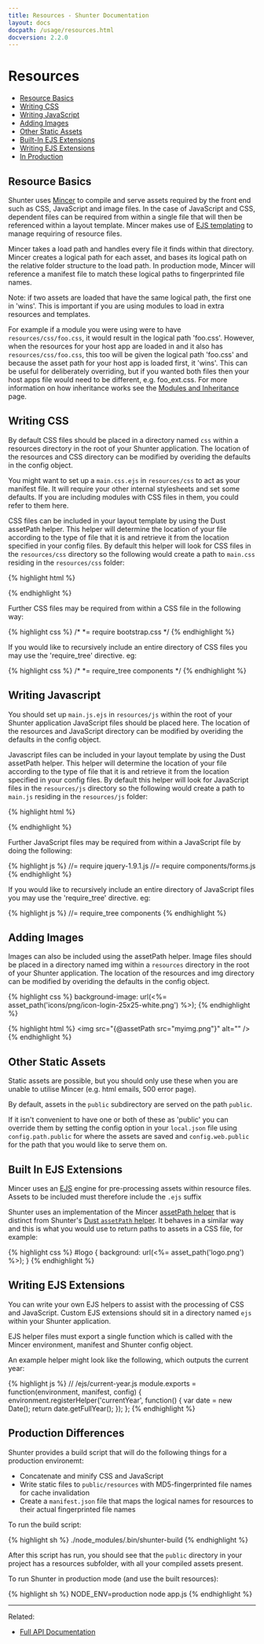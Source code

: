 ```yaml
---
title: Resources - Shunter Documentation
layout: docs
docpath: /usage/resources.html
docversion: 2.2.0
---
```


Resources
=========

- [Resource Basics](#resource-basics)
- [Writing CSS](#writing-css)
- [Writing JavaScript](#writing-javascript)
- [Adding Images](#adding-images)
- [Other Static Assets](#other-static-assets)
- [Built-In EJS Extensions](#built-in-ejs-extensions)
- [Writing EJS Extensions](#writing-ejs-extensions)
- [In Production](#production-differences)


Resource Basics
---------------

Shunter uses [Mincer](http://nodeca.github.io/mincer/) to compile and serve assets required by the front end such as CSS, JavaScript and image files. In the case of JavaScript and CSS, dependent files can be required from within a single file that will then be referenced within a layout template. Mincer makes use of [EJS templating](http://www.embeddedjs.com/) to manage requiring of resource files.

Mincer takes a load path and handles every file it finds within that directory. Mincer creates a logical path for each asset, and bases its logical path on the relative folder structure to the load path. In production mode, Mincer will reference a manifest file to match these logical paths to fingerprinted file names.

Note: if two assets are loaded that have the same logical path, the first one in 'wins'. This is important if you are using modules to load in extra resources and templates.

For example if a module you were using were to have `resources/css/foo.css`, it would result in the logical path 'foo.css'. However, when the resources for your host app are loaded in and it also has `resources/css/foo.css`, this too will be given the logical path 'foo.css' and because the asset path for your host app is loaded first, it 'wins'. This can be useful for deliberately overriding, but if you wanted both files then your host apps file would need to be different, e.g. foo_ext.css. For more information on how inheritance works see the [Modules and Inheritance](modules.html) page.


Writing CSS
-----------

By default CSS files should be placed in a directory named `css` within a resources directory in the root of your Shunter application. The location of the resources and CSS directory can be modified by overiding the defaults in the config object. 

You might want to set up a `main.css.ejs` in `resources/css` to act as your manifest file. It will require your other internal stylesheets and set some defaults. If you are including modules with CSS files in them, you could refer to them here.

CSS files can be included in your layout template by using the Dust assetPath helper. This helper will determine the location of your file according to the type of file that it is and retrieve it from the location specified in your config files. By default this helper will look for CSS files in the `resources/css` directory so the following would create a path to `main.css` residing in the `resources/css` folder:

{% highlight html %}
<link rel="stylesheet" href="{@assetPath src="main.css"/}"/>
{% endhighlight %} 

Further CSS files may be required from within a CSS file in the following way:

{% highlight css %}
/*
 *= require bootstrap.css
 */
{% endhighlight %}

If you would like to recursively include an entire directory of CSS files you may use the 'require_tree' directive. eg:

{% highlight css %}
/*
 *= require_tree components
 */
{% endhighlight %}


Writing Javascript
------------------

You should set up `main.js.ejs` in `resources/js` within the root of your Shunter application JavaScript files should be placed here. The location of the resources and JavaScript directory can be modified by overiding the defaults in the config object.

Javascript files can be included in your layout template by using the Dust assetPath helper. This helper will determine the location of your file according to the type of file that it is and retrieve it from the location specified in your config files. By default this helper will look for JavaScript files in the `resources/js` directory so the following would create a path to `main.js` residing in the `resources/js` folder:

{% highlight html %}
<script src="{@assetPath src="main.js"/}"></script>
{% endhighlight %} 

Further JavaScript files may be required from within a JavaScript file by doing the following:

{% highlight js %}
//= require jquery-1.9.1.js
//= require components/forms.js
{% endhighlight %}

If you would like to recursively include an entire directory of JavaScript files you may use the 'require_tree' directive. eg:

{% highlight js %}
//= require_tree components
{% endhighlight %}


Adding Images
-------------

Images can also be included using the assetPath helper. Image files should be placed in a directory named img within a `resources` directory in the root of your Shunter application. The location of the resources and img directory can be modified by overiding the defaults in the config object.

{% highlight css %}
background-image: url(<%= asset_path('icons/png/icon-login-25x25-white.png') %>);
{% endhighlight %}

{% highlight html %}
<img src="{@assetPath src="myimg.png"}" alt="" />
{% endhighlight %}


Other Static Assets
-------------------

Static assets are possible, but you should only use these when you are unable to utilise Mincer (e.g. html emails, 500 error page).

By default, assets in the `public` subdirectory are served on the path `public`.

If it isn't convenient to have one or both of these as 'public' you can override them by setting the config option in your `local.json` file using `config.path.public` for where the assets are saved and `config.web.public` for the path that you would like to serve them on.


Built In EJS Extensions
-----------------------

Mincer uses an [EJS](https://www.npmjs.com/package/ejs) engine for pre-processing assets within resource files. Assets to be included must therefore include the `.ejs` suffix 

Shunter uses an implementation of the Mincer [assetPath helper](http://nodeca.github.io/mincer/#assetPath) that is distinct from Shunter's [Dust `assetPath` helper](templates.html#the-assetpath-helper). It behaves in a similar way and this is what you would use to return paths to assets in a CSS file, for example:

{% highlight css %}
#logo {
    background: url(<%= asset_path('logo.png') %>);
}
{% endhighlight %}


Writing EJS Extensions
----------------------

You can write your own EJS helpers to assist with the processing of CSS and JavaScript. Custom EJS extensions should sit in a directory named `ejs` within your Shunter application.

EJS helper files must export a single function which is called with the Mincer environment, manifest and Shunter config object.

An example helper might look like the following, which outputs the current year:

{% highlight js %}
// <app>/ejs/current-year.js
module.exports = function(environment, manifest, config) {
    environment.registerHelper('currentYear', function() {
        var date = new Date();
        return date.getFullYear();
    });
};
{% endhighlight %}


Production Differences
----------------------

Shunter provides a build script that will do the following things for a production environemt:

* Concatenate and minify CSS and JavaScript
* Write static files to `public/resources` with MD5-fingerprinted file names for cache invalidation
* Create a `manifest.json` file that maps the logical names for resources to their actual fingerprinted file names

To run the build script:

{% highlight sh %}
./node_modules/.bin/shunter-build
{% endhighlight %}

After this script has run, you should see that the  `public` directory in your project has a resources subfolder, with all your compiled assets present.

To run Shunter in production mode (and use the built resources):

{% highlight sh %}
NODE_ENV=production node app.js
{% endhighlight %}


---

Related:

- [Full API Documentation](index.html)
